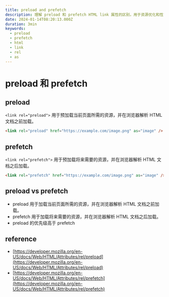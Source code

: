 ```yaml
---
title: preload and prefetch
description: 理解 preload 和 prefetch HTML link 属性的区别，用于资源优化和性能提升
date: 2024-01-14T08:20:13.000Z
duration: 3min
keywords:
  - preload
  - prefetch
  - html
  - link
  - rel
  - as
---
```


# preload 和 prefetch

## preload

`<link rel="preload">` 用于预加载当前页面所需的资源，并在浏览器解析 HTML 文档之前加载。

```html
<link rel="preload" href="https://example.com/image.png" as="image" />
```

## prefetch

`<link rel="prefetch">` 用于预加载将来需要的资源，并在浏览器解析 HTML 文档之后加载。

```html
<link rel="prefetch" href="https://example.com/image.png" as="image" />
```

## preload vs prefetch

- preload 用于加载当前页面所需的资源，并在浏览器解析 HTML 文档之前加载。
- prefetch 用于加载将来需要的资源，并在浏览器解析 HTML 文档之后加载。
- preload 的优先级高于 prefetch

## reference

- [https://developer.mozilla.org/en-US/docs/Web/HTML/Attributes/rel/preload](https://developer.mozilla.org/en-US/docs/Web/HTML/Attributes/rel/preload)
- [https://developer.mozilla.org/en-US/docs/Web/HTML/Attributes/rel/prefetch](https://developer.mozilla.org/en-US/docs/Web/HTML/Attributes/rel/prefetch)
